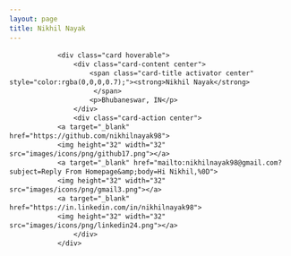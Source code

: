 ```yaml
---
layout: page
title: Nikhil Nayak
---
```


<div class="col s12 m12 l4" id="fadeIn" style="opacity: 1;">

                <div class="card hoverable">
                    <div class="card-content center">
                        <span class="card-title activator center" style="color:rgba(0,0,0,0.7);"><strong>Nikhil Nayak</strong>
                         </span>
                        <p>Bhubaneswar, IN</p>
                    </div>
                    <div class="card-action center">
                <a target="_blank" href="https://github.com/nikhilnayak98">
                <img height="32" width="32" src="images/icons/png/github17.png"></a>
                <a target="_blank" href="mailto:nikhilnayak98@gmail.com?subject=Reply From Homepage&amp;body=Hi Nikhil,%0D">
                <img height="32" width="32" src="images/icons/png/gmail3.png"></a>
                <a target="_blank" href="https://in.linkedin.com/in/nikhilnayak98">
                <img height="32" width="32" src="images/icons/png/linkedin24.png"></a>
                    </div>
                </div>
</div>

<script>
if('serviceWorker' in navigator) {
        navigator.serviceWorker.register('/sw.js', { scope: '/' })
          .then(function(registration) {
                console.log('Service Worker Registered');
          });

        navigator.serviceWorker.ready.then(function(registration) {
           console.log('Service Worker Ready');
           alertShow();
        });
      }
      function alertShow(){
       var alerted = localStorage.getItem('alerted') || '';
        if (alerted != 'yes') {
         var $toastContent = $('<span style="font-size:18px;font-style: normal;">Caching Complete <img src="/images/icons/svgs/check.svg"/></span>');
         Materialize.toast($toastContent, 4000, '', function(){var $toastContents = $('<span style="font-size:18px;font-style: normal;">Future Visits Will Work Offline.</span>');Materialize.toast($toastContents, 4000);});
         localStorage.setItem('alerted','yes');
        }
      }
</script>
